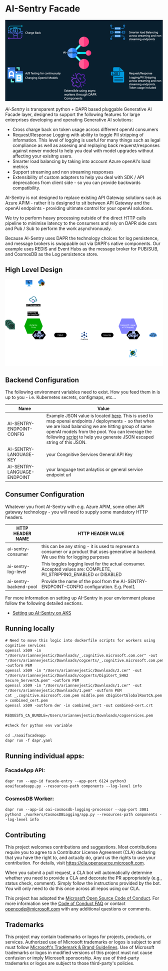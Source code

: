 # AI-Sentry Facade


![AI-Sentry-features image](/content/images/AI-Sentry-features.png)

*Ai-Sentry* is transparent python + DAPR based pluggable Generative AI Facade layer, designed to support the following features for large enterprises developing and operating Generative AI solutions:

- Cross charge back on token usage across different openAI consumers
- Request/Response Logging with ability to toggle PII stripping of information. This level of logging is useful for many things such as legal compliance as well as assesing and replaying back requerst/responses against newer modesl to help you deal with model upgrades without affecting your exisitng users.
- Smarter load balancing by taking into account Azure openAI's load metrics
- Support streaming and non streaming responses
- Extensibility of custom adapters to help you deal with SDK / API deprecations from client side - so you can provide backwards compatibility.


AI-Sentry is not designed to replace existing API Gateway solutions such as Azure APIM - rather it is designed to sit between API Gateway and the openAI endpoints - providing ultimate control for your openAI solutions.

We try to perform heavy processing outside of the direct HTTP calls pipeline to minimise latency to the consumers and rely on DAPR side cars and Pub / Sub to perform the work asynchronously.

Because AI-Sentry uses DAPR the technology choices for log persistence, and message brokers is swappable out via DAPR's native components. Our example uses REDIS and Event Hubs as the message broker for PUB/SUB, and CosmosDB as the Log persistence store.

## High Level Design

![ISentryHighLevel image](/content/images/AI-Sentry-HighLevel.drawio.png)



## Backend Configuration

The following environment variables need to exist. How you feed them in is up to you - i.e. Kubernetes secrets, configmaps, etc...

| Name | Value |
| -------- | -------- |
|  AI-SENTRY-ENDPOINT-CONFIG  | Example JSON value is located [here](/content/documentation/ai-sentry-config.json). This is used to map openai endpoints / deployments - so that when we are load balancing we are hitting group of same openAI models from the pool.  You can leverage the following [script](scripts/create-escaped-json.ps1) to help you generate JSON escaped string of this JSON.|
|AI-SENTRY-LANGUAGE-KEY| your Congnitive Services General API Key|
|AI-SENTRY-LANGUAGE-ENDPOINT| your language text anlaytics or general service endpoint url|



## Consumer Configuration

Whatever you front AI-Sentry with e.g. Azure APIM, some other API gateway technology - you will need to supply some mandatory HTTP headers.

|HTTP HEADER NAME| HTTP HEADER VALUE|
| -------- | --------|
|ai-sentry-consumer| this can be any string - it is used to represent a consumer or a product that uses generative ai backend. We use this for logging purposes|
| ai-sentry-log-level | This toggles logging level for the actual consumer. Accepted values are: COMPLETE, PII_STRIPPING_ENABLED or DISABLED |
|ai-sentry-backend-pool| Provide the name of the pool from the AI-SENTRY-ENDPOINT-CONFIG configuration. E.g. Pool1


For more information on setting up AI-Sentry in your enviornment please follow the following detailed sections.


- [Setting up AI-Sentry on AKS](/content/documentation/AKSDeployment.md)

## Running locally
```
# Need to move this logic into dockerfile scripts for workers using cognitive services
openssl x509 -in "/Users/ariannevjestic/Downloads/_.cognitive.microsoft.com.cer" -out "/Users/ariannevjestic/Downloads/cogcerts/_.cognitive.microsoft.com.pem" -outform PEM
openssl x509 -in "/Users/ariannevjestic/Downloads/2.cer" -out "/Users/ariannevjestic/Downloads/cogcerts/DigiCert_SHA2 Secure_ServerCA.pem" -outform PEM
openssl x509 -in "/Users/ariannevjestic/Downloads/1.cer" -out "/Users/ariannevjestic/Downloads/1.pem" -outform PEM
cat _.cognitive.microsoft.com.pem middle.pem cDigiCertGlobalRootCA.pem > combined_cert.pem
openssl x509 -outform der -in combined_cert -out combined-cert.crt

REQUESTS_CA_BUNDLE=/Users/ariannevjestic/Downloads/cogservices.pem

#check for python env variable

cd ./aoaifacadeapp
dapr run -f dapr.yaml
```


## Running individual apps:

### FacadeApp API:
```
dapr run --app-id facade-entry --app-port 6124 python3 aoaifacadeapp.py --resources-path components --log-level info
```

### CosmosDB Worker:

```
dapr run --app-id oai-cosmosdb-logging-processor --app-port 3001 python3 ./workers/CosmosDBLogging/app.py --resources-path components --log-level info
```






## Contributing

This project welcomes contributions and suggestions.  Most contributions require you to agree to a
Contributor License Agreement (CLA) declaring that you have the right to, and actually do, grant us
the rights to use your contribution. For details, visit https://cla.opensource.microsoft.com.

When you submit a pull request, a CLA bot will automatically determine whether you need to provide
a CLA and decorate the PR appropriately (e.g., status check, comment). Simply follow the instructions
provided by the bot. You will only need to do this once across all repos using our CLA.

This project has adopted the [Microsoft Open Source Code of Conduct](https://opensource.microsoft.com/codeofconduct/).
For more information see the [Code of Conduct FAQ](https://opensource.microsoft.com/codeofconduct/faq/) or
contact [opencode@microsoft.com](mailto:opencode@microsoft.com) with any additional questions or comments.

## Trademarks

This project may contain trademarks or logos for projects, products, or services. Authorized use of Microsoft 
trademarks or logos is subject to and must follow 
[Microsoft's Trademark & Brand Guidelines](https://www.microsoft.com/en-us/legal/intellectualproperty/trademarks/usage/general).
Use of Microsoft trademarks or logos in modified versions of this project must not cause confusion or imply Microsoft sponsorship.
Any use of third-party trademarks or logos are subject to those third-party's policies.
